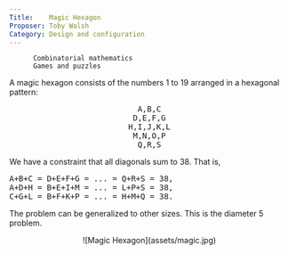 ```yaml
---
Title:    Magic Hexagon
Proposer: Toby Walsh
Category: Design and configuration
---
```

          Combinatorial mathematics
          Games and puzzles

A magic hexagon consists of the numbers 1 to 19 arranged in a hexagonal pattern:

<center><pre>
A,B,C
D,E,F,G
H,I,J,K,L
M,N,O,P
Q,R,S
</pre></center>

We have a constraint that all diagonals sum to 38. That is,

<pre>
A+B+C = D+E+F+G = ... = Q+R+S = 38,
A+D+H = B+E+I+M = ... = L+P+S = 38,
C+G+L = B+F+K+P = ... = H+M+Q = 38.
</pre>

The problem can be generalized to other sizes. This is the diameter 5 problem.

<center>
![Magic Hexagon](assets/magic.jpg)
</center>

